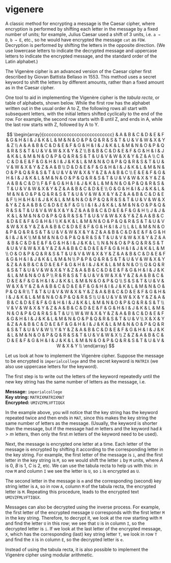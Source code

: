 # vigenere

A classic method for encrypting a message is the Caesar cipher, where encryption is performed by shifting each letter in the message by a fixed number of units; for example, Julius Caesar used a shift of 3 units, i.e. `a → D`, `b → E`, etc., so he would have encrypted the message `cat` as `FDW`. Decryption is performed by shifting the letters in the opposite direction. (We use lowercase letters to indicate the decrypted message and uppercase letters to indicate the encrypted message, and the standard order of the Latin alphabet.)

The Vigenère cipher is an advanced version of the Caesar cipher first described by Giovan Battista Bellaso in 1553. This method uses a secret keyword to shift the letters by different amounts, rather than a fixed amount as in the Caesar cipher.

One tool to aid in implementing the Vigenère cipher is the *tabula recta*, or table of alphabets, shown below. While the first row has the alphabet written out in the usual order A to Z, the following rows all start with subsequent letters, with the initial letters shifted cyclically to the end of the row. For example, the second row starts with B until Z, and ends in A, while the last row starts with Z, followed by A to Y.

$$
\begin{array}{ccccccccccccccccccccccccccc}
 & A & B & C & D & E & F & G & H & I & J & K & L & M & N & O & P & Q & R & S & T & U & V & W & X & Y & Z \\
A & A & B & C & D & E & F & G & H & I & J & K & L & M & N & O & P & Q & R & S & T & U & V & W & X & Y & Z \\
B & B & C & D & E & F & G & H & I & J & K & L & M & N & O & P & Q & R & S & T & U & V & W & X & Y & Z & A \\
C & C & D & E & F & G & H & I & J & K & L & M & N & O & P & Q & R & S & T & U & V & W & X & Y & Z & A & B \\
D & D & E & F & G & H & I & J & K & L & M & N & O & P & Q & R & S & T & U & V & W & X & Y & Z & A & B & C \\
E & E & F & G & H & I & J & K & L & M & N & O & P & Q & R & S & T & U & V & W & X & Y & Z & A & B & C & D \\
F & F & G & H & I & J & K & L & M & N & O & P & Q & R & S & T & U & V & W & X & Y & Z & A & B & C & D & E \\
G & G & H & I & J & K & L & M & N & O & P & Q & R & S & T & U & V & W & X & Y & Z & A & B & C & D & E & F \\
H & H & I & J & K & L & M & N & O & P & Q & R & S & T & U & V & W & X & Y & Z & A & B & C & D & E & F & G \\
I & I & J & K & L & M & N & O & P & Q & R & S & T & U & V & W & X & Y & Z & A & B & C & D & E & F & G & H \\
J & J & K & L & M & N & O & P & Q & R & S & T & U & V & W & X & Y & Z & A & B & C & D & E & F & G & H & I \\
K & K & L & M & N & O & P & Q & R & S & T & U & V & W & X & Y & Z & A & B & C & D & E & F & G & H & I & J \\
L & L & M & N & O & P & Q & R & S & T & U & V & W & X & Y & Z & A & B & C & D & E & F & G & H & I & J & K \\
M & M & N & O & P & Q & R & S & T & U & V & W & X & Y & Z & A & B & C & D & E & F & G & H & I & J & K & L \\
N & N & O & P & Q & R & S & T & U & V & W & X & Y & Z & A & B & C & D & E & F & G & H & I & J & K & L & M \\
O & O & P & Q & R & S & T & U & V & W & X & Y & Z & A & B & C & D & E & F & G & H & I & J & K & L & M & N \\
P & P & Q & R & S & T & U & V & W & X & Y & Z & A & B & C & D & E & F & G & H & I & J & K & L & M & N & O \\
Q & Q & R & S & T & U & V & W & X & Y & Z & A & B & C & D & E & F & G & H & I & J & K & L & M & N & O & P \\
R & R & S & T & U & V & W & X & Y & Z & A & B & C & D & E & F & G & H & I & J & K & L & M & N & O & P & Q \\
S & S & T & U & V & W & X & Y & Z & A & B & C & D & E & F & G & H & I & J & K & L & M & N & O & P & Q & R \\
T & T & U & V & W & X & Y & Z & A & B & C & D & E & F & G & H & I & J & K & L & M & N & O & P & Q & R & S \\
U & U & V & W & X & Y & Z & A & B & C & D & E & F & G & H & I & J & K & L & M & N & O & P & Q & R & S & T \\
V & V & W & X & Y & Z & A & B & C & D & E & F & G & H & I & J & K & L & M & N & O & P & Q & R & S & T & U \\
W & W & X & Y & Z & A & B & C & D & E & F & G & H & I & J & K & L & M & N & O & P & Q & R & S & T & U & V \\
X & X & Y & Z & A & B & C & D & E & F & G & H & I & J & K & L & M & N & O & P & Q & R & S & T & U & V & W \\
Y & Y & Z & A & B & C & D & E & F & G & H & I & J & K & L & M & N & O & P & Q & R & S & T & U & V & W & X \\
Z & Z & A & B & C & D & E & F & G & H & I & J & K & L & M & N & O & P & Q & R & S & T & U & V & W & X & Y \\
\end{array}
$$

Let us look at how to implement the Vigenère cipher. Suppose the message to be encrypted is `imperialcollege` and the secret keyword is `MATRIX` (we also use uppercase letters for the keyword).

The first step is to write out the letters of the keyword repeatedly until the new key string has the same number of letters as the message, i.e.

**Message:** `imperialcollege`  
**Key string:** `MATRIXMATRIXMAT`  
**Encrypted:** `UMIVZFMLVFTIQGX`

In the example above, you will notice that the key string has the keyword repeated twice and then ends in `MAT`, since this makes the key string the same number of letters as the message. (Usually, the keyword is shorter than the message, but if the message had $m$ letters and the keyword had $k > m$ letters, then only the first $m$ letters of the keyword need to be used).

Next, the message is encrypted one letter at a time. Each letter of the message is encrypted by shifting it according to the corresponding letter in the key string. For example, the first letter of the message is `i`, and the first letter in the key string is `M`, so we would shift the letter `i` by `M` units, where $A$ is 0, $B$ is 1, $C$ is 2, etc. We can use the tabula recta to help us with this: in row `M` and column `I` we see the letter is `U`, so `i` is encrypted as `U`.

The second letter in the message is `m` and the corresponding (second) key string letter is `A`, so in row `A`, column `M` of the tabula recta, the encrypted letter is `M`. Repeating this procedure, leads to the encrypted text `UMIVZFMLVFTIQGX`.

Messages can also be decrypted using the inverse process. For example, the first letter of the encrypted message `U` corresponds with the first letter `M` in the key string. Therefore, to decrypt it, we look at the row starting with `M` and find the letter `U` in this row; we see that `U` is in column `I`, so the decrypted letter is `i`. If we look at the last letter of the encrypted message, `X`, which has the corresponding (last) key string letter `T`, we look in row `T` and find the `X` is in column `E`, so the decrypted letter is `e`.

Instead of using the tabula recta, it is also possible to implement the Vigenère cipher using modular arithmetic.
